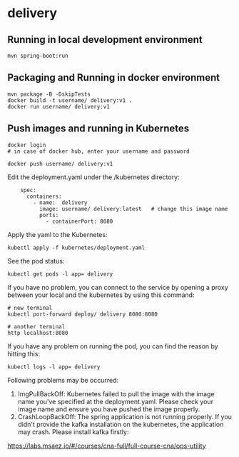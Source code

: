 #  delivery

## Running in local development environment

```
mvn spring-boot:run
```

## Packaging and Running in docker environment

```
mvn package -B -DskipTests
docker build -t username/ delivery:v1 .
docker run username/ delivery:v1
```

## Push images and running in Kubernetes

```
docker login 
# in case of docker hub, enter your username and password

docker push username/ delivery:v1
```

Edit the deployment.yaml under the /kubernetes directory:
```
    spec:
      containers:
        - name:  delivery
          image: username/ delivery:latest   # change this image name
          ports:
            - containerPort: 8080

```

Apply the yaml to the Kubernetes:
```
kubectl apply -f kubernetes/deployment.yaml
```

See the pod status:
```
kubectl get pods -l app= delivery
```

If you have no problem, you can connect to the service by opening a proxy between your local and the kubernetes by using this command:
```
# new terminal
kubectl port-forward deploy/ delivery 8080:8080

# another terminal
http localhost:8080
```

If you have any problem on running the pod, you can find the reason by hitting this:
```
kubectl logs -l app= delivery
```

Following problems may be occurred:

1. ImgPullBackOff:  Kubernetes failed to pull the image with the image name you've specified at the deployment.yaml. Please check your image name and ensure you have pushed the image properly.
1. CrashLoopBackOff: The spring application is not running properly. If you didn't provide the kafka installation on the kubernetes, the application may crash. Please install kafka firstly:

https://labs.msaez.io/#/courses/cna-full/full-course-cna/ops-utility

